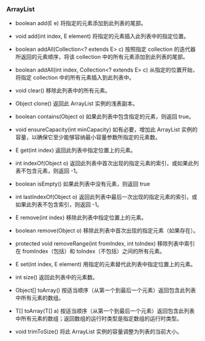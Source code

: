 ### ArrayList
- boolean add(E e)
将指定的元素添加到此列表的尾部。

- void add(int index, E element)
将指定的元素插入此列表中的指定位置。

- boolean addAll(Collection<? extends E> c)
按照指定 collection 的迭代器所返回的元素顺序，将该 collection 中的所有元素添加到此列表的尾部。

- boolean addAll(int index, Collection<? extends E> c)
从指定的位置开始，将指定 collection 中的所有元素插入到此列表中。

- void clear()
移除此列表中的所有元素。

- Object clone()
返回此 ArrayList 实例的浅表副本。

- boolean contains(Object o)
如果此列表中包含指定的元素，则返回 true。

- void ensureCapacity(int minCapacity)
如有必要，增加此 ArrayList 实例的容量，以确保它至少能够容纳最小容量参数所指定的元素数。

- E get(int index)
返回此列表中指定位置上的元素。
 
- int indexOf(Object o)
返回此列表中首次出现的指定元素的索引，或如果此列表不包含元素，则返回 -1。

- boolean isEmpty()
如果此列表中没有元素，则返回 true

- int lastIndexOf(Object o)
返回此列表中最后一次出现的指定元素的索引，或如果此列表不包含索引，则返回 -1。

- E remove(int index)
移除此列表中指定位置上的元素。

- boolean remove(Object o)
移除此列表中首次出现的指定元素（如果存在）。

- protected void removeRange(int fromIndex, int toIndex)
移除列表中索引在 fromIndex（包括）和 toIndex（不包括）之间的所有元素。

- E set(int index, E element)
用指定的元素替代此列表中指定位置上的元素。

- int size()
返回此列表中的元素数。

- Object[] toArray()
按适当顺序（从第一个到最后一个元素）返回包含此列表中所有元素的数组。

- <T> T[] toArray(T[] a)
按适当顺序（从第一个到最后一个元素）返回包含此列表中所有元素的数组；返回数组的运行时类型是指定数组的运行时类型。

- void trimToSize()
将此 ArrayList 实例的容量调整为列表的当前大小。